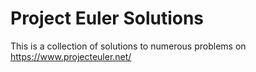# Project Euler Solutions
This is a collection of solutions to numerous problems on https://www.projecteuler.net/
